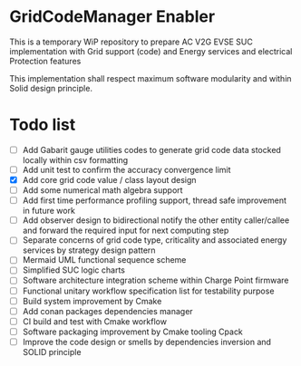 # GridCodeManager Enabler

This is a temporary WiP repository to prepare AC V2G EVSE SUC implementation with Grid support (code)
and Energy services and electrical Protection features

This implementation shall respect maximum software modularity and within Solid design principle.  


# Todo list
- [ ] Add Gabarit gauge utilities codes to generate grid code data stocked locally within csv formatting
- [ ] Add unit test to confirm the accuracy convergence limit
- [x] Add core grid code value / class layout design
- [ ] Add some numerical math algebra support
- [ ] Add first time performance profiling support, thread safe improvement in future work
- [ ] Add observer design to bidirectional notify the other entity caller/callee and forward the required input for next computing step
- [ ] Separate concerns of grid code type, criticality and associated energy services by strategy design pattern 
- [ ] Mermaid UML functional sequence scheme
- [ ] Simplified SUC logic charts
- [ ] Software architecture integration scheme within Charge Point firmware
- [ ] Functional unitary workflow specification list for testability purpose
- [ ] Build system improvement by Cmake
- [ ] Add conan packages dependencies manager 
- [ ] CI build and test with Cmake workflow 
- [ ] Software packaging improvement by Cmake tooling Cpack
- [ ] Improve the code design or smells by dependencies inversion and SOLID principle 
